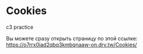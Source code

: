 # Cookies
c3 practice

Вы можете сразу открыть страницу по этой ссылке: https://o7rrx0iad2qbq3kmbqnaaw-on.drv.tw/Cookies/
